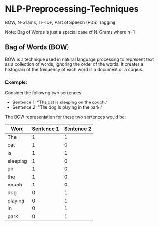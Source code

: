 # NLP-Preprocessing-Techniques
BOW, N-Grams, TF-IDF, Part of Speech (POS) Tagging

Note: Bag of Words is just a special case of N-Grams where n=1


## Bag of Words (BOW)
BOW is a technique used in natural language processing to represent text as a collection of words, ignoring the order of the words. It creates a histogram of the frequency of each word in a document or a corpus. 

### Example:
Consider the following two sentences: 
- Sentence 1: "The cat is sleeping on the couch."
- Sentence 2: "The dog is playing in the park."

The BOW representation for these two sentences would be: 

| Word  | Sentence 1 | Sentence 2 |
|-------|------------|------------|
| The   | 1          | 1          |
| cat   | 1          | 0          |
| is    | 1          | 1          |
| sleeping | 1          | 0          |
| on    | 1          | 0          |
| the   | 1          | 0          |
| couch | 1          | 0          |
| dog   | 0          | 1          |
| playing | 0          | 1          |
| in    | 0          | 1          |
| park  | 0          | 1          |
